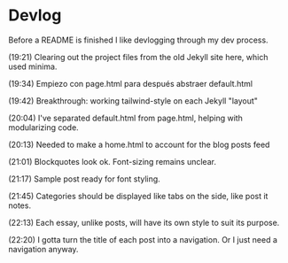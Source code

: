 # Devlog

Before a README is finished I like devlogging through my dev process.

(19:21) Clearing out the project files from the old Jekyll site here, which used 
minima. 

(19:34) Empiezo con page.html para después abstraer default.html

(19:42) Breakthrough: working tailwind-style on each Jekyll "layout"

(20:04) I've separated default.html from page.html, helping with modularizing code.

(20:13) Needed to make a home.html to account for the blog posts feed

(21:01) Blockquotes look ok. Font-sizing remains unclear.

(21:17) Sample post ready for font styling.

(21:45) Categories should be displayed like tabs on the side, like post it notes.

(22:13) Each essay, unlike posts, will have its own style to suit its purpose.

(22:20) I gotta turn the title of each post into a navigation. Or I just need a navigation anyway.